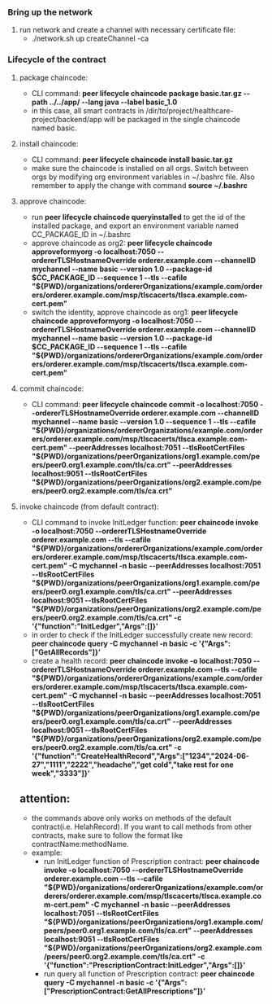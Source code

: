 ### Bring up the network
1. run network and create a channel with necessary certificate file:
    - ./network.sh up createChannel -ca


### Lifecycle of the contract

1. package chaincode:
    - CLI command: **peer lifecycle chaincode package basic.tar.gz --path ../../app/ --lang java --label basic_1.0**
    - in this case, all smart contracts in /dir/to/project/healthcare-project/backend/app will be packaged in the single chaincode named basic.

2. install chaincode:
    - CLI command: **peer lifecycle chaincode install basic.tar.gz**
    - make sure the chaincode is installed on all orgs. Switch between orgs by modifying org environment variables in ~/.bashrc file. Also remember to apply the change with command **source ~/.bashrc**

3. approve chaincode:
    - run **peer lifecycle chaincode queryinstalled** to get the id of the installed package, and export an environment variable named CC_PACKAGE_ID in ~/.bashrc
    - approve chaincode as org2: **peer lifecycle chaincode approveformyorg -o localhost:7050 --ordererTLSHostnameOverride orderer.example.com --channelID mychannel --name basic --version 1.0 --package-id $CC_PACKAGE_ID --sequence 1 --tls --cafile "${PWD}/organizations/ordererOrganizations/example.com/orderers/orderer.example.com/msp/tlscacerts/tlsca.example.com-cert.pem"**
    - switch the identity, approve chaincode as org1: **peer lifecycle chaincode approveformyorg -o localhost:7050 --ordererTLSHostnameOverride orderer.example.com --channelID mychannel --name basic --version 1.0 --package-id $CC_PACKAGE_ID --sequence 1 --tls --cafile "${PWD}/organizations/ordererOrganizations/example.com/orderers/orderer.example.com/msp/tlscacerts/tlsca.example.com-cert.pem"**

4. commit chaincode:
    - CLI command: **peer lifecycle chaincode commit -o localhost:7050 --ordererTLSHostnameOverride orderer.example.com --channelID mychannel --name basic --version 1.0 --sequence 1 --tls --cafile "${PWD}/organizations/ordererOrganizations/example.com/orderers/orderer.example.com/msp/tlscacerts/tlsca.example.com-cert.pem" --peerAddresses localhost:7051 --tlsRootCertFiles "${PWD}/organizations/peerOrganizations/org1.example.com/peers/peer0.org1.example.com/tls/ca.crt" --peerAddresses localhost:9051 --tlsRootCertFiles "${PWD}/organizations/peerOrganizations/org2.example.com/peers/peer0.org2.example.com/tls/ca.crt"**

5. invoke chaincode (from default contract):
    - CLI command to invoke InitLedger function: **peer chaincode invoke -o localhost:7050 --ordererTLSHostnameOverride orderer.example.com --tls --cafile "${PWD}/organizations/ordererOrganizations/example.com/orderers/orderer.example.com/msp/tlscacerts/tlsca.example.com-cert.pem" -C mychannel -n basic --peerAddresses localhost:7051 --tlsRootCertFiles "${PWD}/organizations/peerOrganizations/org1.example.com/peers/peer0.org1.example.com/tls/ca.crt" --peerAddresses localhost:9051 --tlsRootCertFiles "${PWD}/organizations/peerOrganizations/org2.example.com/peers/peer0.org2.example.com/tls/ca.crt" -c '{"function":"InitLedger","Args":[]}'**
    - in order to check if the InitLedger successfully create new record: **peer chaincode query -C mychannel -n basic -c '{"Args":["GetAllRecords"]}'**
    - create a health record: **peer chaincode invoke -o localhost:7050 --ordererTLSHostnameOverride orderer.example.com --tls --cafile "${PWD}/organizations/ordererOrganizations/example.com/orderers/orderer.example.com/msp/tlscacerts/tlsca.example.com-cert.pem" -C mychannel -n basic --peerAddresses localhost:7051 --tlsRootCertFiles "${PWD}/organizations/peerOrganizations/org1.example.com/peers/peer0.org1.example.com/tls/ca.crt" --peerAddresses localhost:9051 --tlsRootCertFiles "${PWD}/organizations/peerOrganizations/org2.example.com/peers/peer0.org2.example.com/tls/ca.crt" -c '{"function":"CreateHealthRecord","Args":["1234","2024-06-27","1111","2222","headache","get cold","take rest for one week","3333"]}'**

    ## attention: 
    - the commands above only works on methods of the default contract(i.e. HelahRecord). If you want to call methods from other contracts, make sure to follow the format like contractName:methodName.
    - example: 
        - run InitLedger function of Prescription contract: **peer chaincode invoke -o localhost:7050 --ordererTLSHostnameOverride orderer.example.com --tls --cafile "${PWD}/organizations/ordererOrganizations/example.com/orderers/orderer.example.com/msp/tlscacerts/tlsca.example.com-cert.pem" -C mychannel -n basic --peerAddresses localhost:7051 --tlsRootCertFiles "${PWD}/organizations/peerOrganizations/org1.example.com/peers/peer0.org1.example.com/tls/ca.crt" --peerAddresses localhost:9051 --tlsRootCertFiles "${PWD}/organizations/peerOrganizations/org2.example.com/peers/peer0.org2.example.com/tls/ca.crt" -c '{"function":"PrescriptionContract:InitLedger","Args":[]}'**
        - run query all function of Prescription contract: **peer chaincode query -C mychannel -n basic -c '{"Args":["PrescriptionContract:GetAllPrescriptions"]}'**